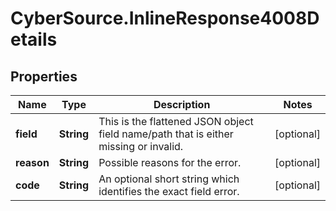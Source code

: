 # CyberSource.InlineResponse4008Details

## Properties
Name | Type | Description | Notes
------------ | ------------- | ------------- | -------------
**field** | **String** | This is the flattened JSON object field name/path that is either missing or invalid. | [optional] 
**reason** | **String** | Possible reasons for the error.  | [optional] 
**code** | **String** | An optional short string which identifies the exact field error. | [optional] 


